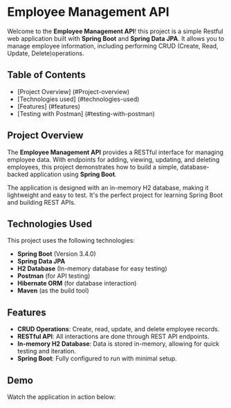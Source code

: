 # Employee Management API

Welcome to the **Employee Management API**! this project is a simple Restful web application built with **Spring Boot** and **Spring Data JPA**. It allows you to manage employee information, including performing CRUD (Create, Read, Update, Delete)operations.

## Table of Contents
- [Project Overview] (#Project-overview)
- [Technologies used] (#technologies-used)
- [Features] (#features)
- [Testing with Postman] (#testing-with-postman)

## Project Overview 
The **Employee Management API** provides a RESTful interface for managing employee data. With endpoints for adding, viewing, updating, and deleting employees, this project demonstrates how to build a simple, database-backed application using **Spring Boot**.

The application is designed with an in-memory H2 database, making it lightweight and easy to test. It's the perfect project for learning Spring Boot and building REST APIs.

## Technologies Used
This project uses the following technologies:
- **Spring Boot** (Version 3.4.0)
- **Spring Data JPA**
- **H2 Database** (In-memory database for easy testing)
- **Postman** (for API testing)
- **Hibernate ORM** (for database interaction)
- **Maven** (as the build tool)

## Features
- **CRUD Operations**: Create, read, update, and delete employee records.
- **RESTful API**: All interactions are done through REST API endpoints.
- **In-memory H2 Database**: Data is stored in-memory, allowing for quick testing and iteration.
- **Spring Boot**: Fully configured to run with minimal setup.

## Demo

Watch the application in action below:



